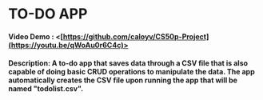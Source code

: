 # TO-DO APP
#### Video Demo : <[https://github.com/caloyv/CS50p-Project](https://youtu.be/qWoAu0r6C4c)>
#### Description: A to-do app that saves data through a CSV file that is also capable of doing basic CRUD operations to manipulate the data. The app automatically creates the CSV file upon running the app that will be named "todolist.csv".
